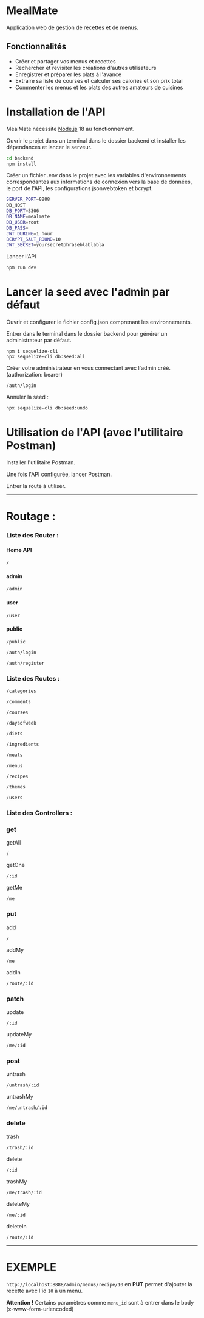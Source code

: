 # **MealMate**
Application web de gestion de recettes et de menus.

## Fonctionnalités

- Créer et partager vos menus et recettes
- Rechercher et revisiter les créations d'autres utilisateurs
- Enregistrer et préparer les plats à l'avance
- Extraire sa liste de courses et calculer ses calories et son prix total
- Commenter les menus et les plats des autres amateurs de cuisines

# Installation de l'API
MealMate nécessite [Node.js](https://nodejs.org/) 18 au fonctionnement.

Ouvrir le projet dans un terminal dans le dossier backend et installer les dépendances et lancer le serveur.
```sh
cd backend
npm install
```

Créer un fichier .env dans le projet avec les variables d'environnements correspondantes aux informations de connexion vers la base de données, le port de l'API, les configurations jsonwebtoken et bcrypt. 
```sh
SERVER_PORT=8888
DB_HOST
DB_PORT=3306
DB_NAME=mealmate
DB_USER=root
DB_PASS=
JWT_DURING=1 hour
BCRYPT_SALT_ROUND=10
JWT_SECRET=yoursecretphraseblablabla
```



Lancer l'API
```sh
npm run dev
```

# Lancer la seed avec l'admin par défaut
Ouvrir et configurer le fichier config.json comprenant les environnements.

Entrer dans le terminal dans le dossier backend pour générer un administrateur par défaut.
```
npm i sequelize-cli
npx sequelize-cli db:seed:all
``` 

Créer votre administrateur en vous connectant avec l'admin créé. (authorization: bearer)
```
/auth/login
```

Annuler la seed :
```sh
npx sequelize-cli db:seed:undo
``` 

# Utilisation de l'API (avec l'utilitaire Postman)

Installer l'utilitaire Postman.

Une fois l'API configurée, lancer Postman.

Entrer la route à utiliser.
****
# Routage :
### Liste des Router :
#### Home API
```
/
```
#### admin
```
/admin
```
#### user
```
/user
```
#### public
```
/public
```
```
/auth/login
```
```
/auth/register
```
### Liste des Routes :
```
/categories
```
```
/comments
```
```
/courses
```
```
/daysofweek
```
```
/diets
```
```
/ingredients
```
```
/meals
```
```
/menus
```
```
/recipes
```
```
/themes
```
```
/users
```
### Liste des Controllers :
### get
getAll
```
/
```
getOne
```
/:id
```
getMe
```
/me
```
### put
add
```
/
```

addMy
```
/me
```

addIn
```
/route/:id
```
### patch
update
```
/:id
```
updateMy
```
/me/:id
```
### post
untrash
```
/untrash/:id
```
untrashMy
```
/me/untrash/:id
```
### delete
trash
```
/trash/:id
```
delete
```
/:id
```
trashMy
```
/me/trash/:id
```
deleteMy
```
/me/:id
```
deleteIn
```
/route/:id
```
****
# EXEMPLE
```http://localhost:8888/admin/menus/recipe/10``` en **PUT** permet d'ajouter la recette avec l'id ```10``` à un menu.

**Attention !** 
Certains paramètres comme ```menu_id``` sont à entrer dans le body (x-www-form-urlencoded)